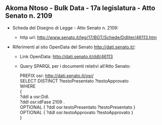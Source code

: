 ## Akoma Ntoso - Bulk Data - 17a legislatura - Atto Senato n. 2109 ##

* Scheda del Disegno di Legge - Atto Senato n. 2109:
	* http url: http://www.senato.it/leg/17/BGT/Schede/Ddliter/46113.htm

* Riferimenti al sito OpenData del Senato http://dati.senato.it/:
	* Link OpenData: http://dati.senato.it/ddl/46113
	* Query SPARQL per i documenti relativi all'Atto Senato:

        PREFIX osr: <http://dati.senato.it/osr/>  
		SELECT DISTINCT ?testoPresentato ?testoApprovato  
		WHERE  
		{  
		    ?ddl a osr:Ddl.  
		    ?ddl osr:idFase 2109 .  
		    OPTIONAL { ?ddl osr:testoPresentato ?testoPresentato }  
		    OPTIONAL { ?ddl osr:testoApprovato ?testoApprovato }  
		}
		